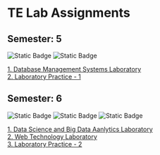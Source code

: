 # TE Lab Assignments

## Semester: 5

![Static Badge](https://img.shields.io/badge/Database%20Management%20Systems-green)
![Static Badge](https://img.shields.io/badge/Laboratory%20Practice%201-yellow)
<!-- 
<div id="badges" style="display: flex; justify-content: center;">
      <a href="https://github.com/ninad-moree/TE-Lab-Work/tree/main/Semester%205/DBMS">
            <img src="https://img.shields.io/badge/Database Management-green?style=for-the-badge&" alt="DBMS Badge" />
      </a>
      <a href="https://github.com/ninad-moree/TE-Lab-Work/tree/main/Semester%205/LP-1">
            <img src="https://img.shields.io/badge/Laboratory Practice 1-yellow?style=for-the-badge&" alt="LP1 Badge" />
      </a>
</div>
-->

<a href="https://github.com/ninad-moree/TE-Lab-Work/tree/main/Semester%205/DBMS">
      1. Database Management Systems Laboratory
</a>
<br/>
<a href="https://github.com/ninad-moree/TE-Lab-Work/tree/main/Semester%205/LP-1">
      2. Laboratory Practice - 1
</a>

## Semester: 6

![Static Badge](https://img.shields.io/badge/Laboratory%20Practice%202-orange)
![Static Badge](https://img.shields.io/badge/Data%20Science%20-red)
![Static Badge](https://img.shields.io/badge/Web%20Technology%20-yellow)

<!--
<div id="badges" style="display: flex; justify-content: center;">
      <img src="https://img.shields.io/badge/Data Science-yellow?style=for-the-badge&" alt="DS Badge" />
      <img src="https://img.shields.io/badge/Web Technology-orange?style=for-the-badge&" alt="WEB Badge" />
      <img src="https://img.shields.io/badge/Laboratory Practice 2-red?style=for-the-badge&" alt="LP2 Badge" />  
</div>
-->

<a href="https://github.com/ninad-moree/TE-Lab-Work/tree/main/Semester%206/DSBDAL">
      1. Data Science and Big Data Aanlytics Laboratory
</a>
<br/>
<a href="https://github.com/ninad-moree/TE-Lab-Work/tree/main/Semester%206/WTL">
      2. Web Technology Laboratory
</a>
<br/>
<a href="https://github.com/ninad-moree/TE-Lab-Work/tree/main/Semester%206/LP-2">
      3. Laboratory Practice - 2
</a>



